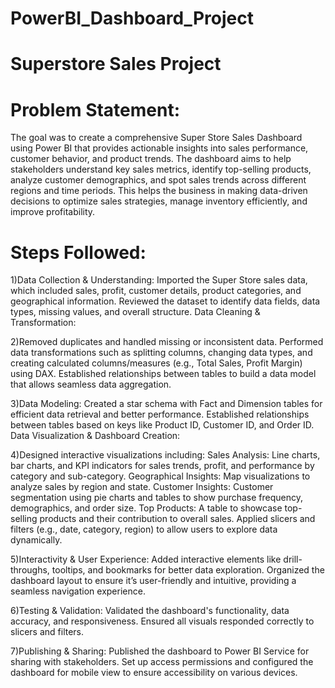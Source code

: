 # PowerBI_Dashboard_Project
# Superstore Sales Project
# Problem Statement:
The goal was to create a comprehensive Super Store Sales Dashboard using Power BI that provides actionable insights into sales performance, customer behavior, and product trends. The dashboard aims to help stakeholders understand key sales metrics, identify top-selling products, analyze customer demographics, and spot sales trends across different regions and time periods. This helps the business in making data-driven decisions to optimize sales strategies, manage inventory efficiently, and improve profitability.

# Steps Followed:
1)Data Collection & Understanding:
Imported the Super Store sales data, which included sales, profit, customer details, product categories, and geographical information.
Reviewed the dataset to identify data fields, data types, missing values, and overall structure.
Data Cleaning & Transformation:

2)Removed duplicates and handled missing or inconsistent data.
Performed data transformations such as splitting columns, changing data types, and creating calculated columns/measures (e.g., Total Sales, Profit Margin) using DAX.
Established relationships between tables to build a data model that allows seamless data aggregation.

3)Data Modeling:
Created a star schema with Fact and Dimension tables for efficient data retrieval and better performance.
Established relationships between tables based on keys like Product ID, Customer ID, and Order ID.
Data Visualization & Dashboard Creation:

4)Designed interactive visualizations including:
Sales Analysis: Line charts, bar charts, and KPI indicators for sales trends, profit, and performance by category and sub-category.
Geographical Insights: Map visualizations to analyze sales by region and state.
Customer Insights: Customer segmentation using pie charts and tables to show purchase frequency, demographics, and order size.
Top Products: A table to showcase top-selling products and their contribution to overall sales.
Applied slicers and filters (e.g., date, category, region) to allow users to explore data dynamically.

5)Interactivity & User Experience:
Added interactive elements like drill-throughs, tooltips, and bookmarks for better data exploration.
Organized the dashboard layout to ensure it’s user-friendly and intuitive, providing a seamless navigation experience.

6)Testing & Validation:
Validated the dashboard's functionality, data accuracy, and responsiveness.
Ensured all visuals responded correctly to slicers and filters.

7)Publishing & Sharing:
Published the dashboard to Power BI Service for sharing with stakeholders.
Set up access permissions and configured the dashboard for mobile view to ensure accessibility on various devices.

